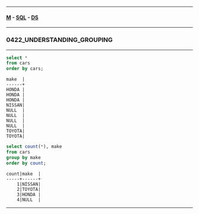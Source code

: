 
---

#### [M](https://github.com/ttltrk/TTT/blob/master/menu.md) - [SQL](https://github.com/ttltrk/TTT/blob/master/SQL/SQL.md) - [DS](https://github.com/ttltrk/TTT/blob/master/SQL/DS/DS.md)

---

### 0422_UNDERSTANDING_GROUPING

---

```sql
select *
from cars
order by cars;
```

```
make  |
------+
HONDA |
HONDA |
HONDA |
NISSAN|
NULL  |
NULL  |
NULL  |
NULL  |
TOYOTA|
TOYOTA|
```

```sql
select count(*), make
from cars
group by make
order by count;
```

```
count|make  |
-----+------+
    1|NISSAN|
    2|TOYOTA|
    3|HONDA |
    4|NULL  |
```

---  
